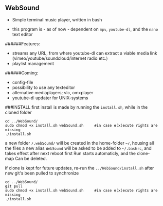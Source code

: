 ## WebSound
- Simple terminal music player, written in bash
* this program is - as of now - dependent on `mpv`, `youtube-dl`, and the `nano` text editor


######Features:
- streams any URL, from where youtube-dl can extract a viable media link (vimeo/youtube/soundcloud/internet radio etc.)
- playlist management

######Coming:
* config-file
* possibility to use any texteditor
* alternative mediaplayers; vlc, omxplayer
* youtube-dl updater for UNIX-systems


###INSTALL
  first install is made by running the `install.sh`, while in the cloned folder
```
cd ../WebSound/
sudo chmod +x install.sh webSound.sh     #in case e(x)ecute rights are missing
./install.sh
```
  a new folder `/.webSound/` will be created in the home-folder `~/`, housing all the files
  a new alias `WebSound` will be asked to be added to `~/.bashrc`, and takes effect after next reboot
  first Run starts automaticly, and the clone-map Can be deleted.

  if clone is kept for future updates, re-run the `../WebSound/install.sh` after new git's been pulled to synchronize
```
cd ../WebSound/
git pull
sudo chmod +x install.sh webSound.sh     #in case e(x)ecute rights are missing
./install.sh
```
